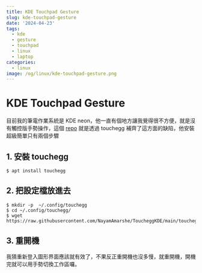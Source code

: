 ```yaml
---
title: KDE Touchpad Gesture
slug: kde-touchpad-gesture
date: '2024-04-23'
tags:
  - kde
  - gesture
  - touchpad
  - linux
  - laptop
categories:
  - linux
image: /og/linux/kde-touchpad-gesture.png
---
```


# KDE Touchpad Gesture
目前我的筆電作業系統是 KDE neon，他一直有個地方讓我覺得很不方便，就是沒有觸控版手勢操作，這個 [repo](https://github.com/NayamAmarshe/ToucheggKDE) 就是透過 touchegg 補齊了這方面的缺陷，他安裝超級簡單只有兩個步驟

## 1. 安裝 touchegg
```
$ apt install touchegg
```

## 2. 把設定檔放進去
```
$ mkdir -p  ~/.config/touchegg
$ cd ~/.config/touchegg/
$ wget https://raw.githubusercontent.com/NayamAmarshe/ToucheggKDE/main/touchegg.conf
```

## 3. 重開機
我猜重新登入圖形界面應該就有效了，不果反正重開機也沒多慢，就重開機，開機完就可以用手勢切換工作區囉。
